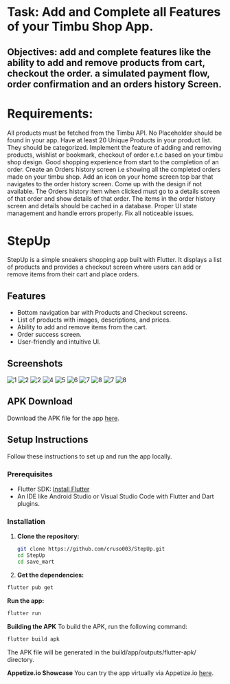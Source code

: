 # Task: Add and Complete all Features of your Timbu Shop App.

## Objectives: add and complete features like the ability to add and remove products from cart, checkout the order. a simulated payment flow, order confirmation and an orders history Screen.

# Requirements:
All products must be fetched from the Timbu API. No Placeholder should be found in your app.
Have at least 20 Unique Products in your product list. They should be categorized.
Implement the feature of adding and removing products, wishlist or bookmark, checkout of order e.t.c based on your timbu shop design.
Good shopping experience from start to the completion of an order.
Create an Orders history screen i.e showing all the completed orders made on your timbu shop. Add an icon on your home screen top bar that navigates to the order history screen. Come up with the design if not available.
The Orders history item when clicked must go to a details screen of that order and show details of that order.
The items in the order history screen and details should be cached in a database.
Proper UI state management and handle errors properly.
Fix all noticeable issues.

# StepUp
StepUp is a simple sneakers shopping app built with Flutter. It displays a list of products and provides a checkout screen where users can add or remove items from their cart and place orders.

## Features

- Bottom navigation bar with Products and Checkout screens.
- List of products with images, descriptions, and prices.
- Ability to add and remove items from the cart.
- Order success screen.
- User-friendly and intuitive UI.

## Screenshots

![1](screenshots/ss1.png)
![2](screenshots/ss2png)
![2](screenshots/ss3.png)
![4](screenshots/ss4.png)
![5](screenshots/ss5.png)
![6](screenshots/ss6png)
![7](screenshots/ss7.png)
![8](screenshots/ss8.png)
![7](screenshots/ss9.png)
![8](screenshots/ss10.png)

## APK Download

Download the APK file for the app [here](https://www.upload-apk.com/en/Wqh82cQrJ949kpW).

## Setup Instructions

Follow these instructions to set up and run the app locally.

### Prerequisites

- Flutter SDK: [Install Flutter](https://flutter.dev/docs/get-started/install)
- An IDE like Android Studio or Visual Studio Code with Flutter and Dart plugins.

### Installation

1. **Clone the repository:**

   ```bash
   git clone https://github.com/cruso003/StepUp.git
   cd StepUp
   cd save_mart
   ```
2. **Get the dependencies:**

```bash
flutter pub get
```
**Run the app:**

```bash
flutter run
```
**Building the APK**
To build the APK, run the following command:

```bash
flutter build apk
```
The APK file will be generated in the build/app/outputs/flutter-apk/ directory.

**Appetize.io Showcase**
You can try the app virtually via Appetize.io [here](https://appetize.io/app/b_vp6mdgm2sh53dr7q7ybmj7ekfm).